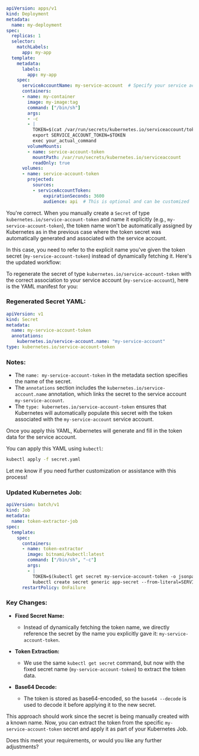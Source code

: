 ```yaml

apiVersion: apps/v1
kind: Deployment
metadata:
  name: my-deployment
spec:
  replicas: 1
  selector:
    matchLabels:
      app: my-app
  template:
    metadata:
      labels:
        app: my-app
    spec:
      serviceAccountName: my-service-account  # Specify your service account here
      containers:
      - name: my-container
        image: my-image:tag
        command: ["/bin/sh"]
        args:
        - -c
        - |
          TOKEN=$(cat /var/run/secrets/kubernetes.io/serviceaccount/token)
          export SERVICE_ACCOUNT_TOKEN=$TOKEN
          exec your_actual_command
        volumeMounts:
        - name: service-account-token
          mountPath: /var/run/secrets/kubernetes.io/serviceaccount
          readOnly: true
      volumes:
      - name: service-account-token
        projected:
          sources:
          - serviceAccountToken:
              expirationSeconds: 3600
              audience: api  # This is optional and can be customized


```


You're correct. When you manually create a `Secret` of type `kubernetes.io/service-account-token` and name it explicitly (e.g., `my-service-account-token`), the token name won't be automatically assigned by Kubernetes as in the previous case where the token secret was automatically generated and associated with the service account.

In this case, you need to refer to the explicit name you've given the token secret (`my-service-account-token`) instead of dynamically fetching it. Here's the updated workflow:


To regenerate the secret of type `kubernetes.io/service-account-token` with the correct association to your service account (`my-service-account`), here is the YAML manifest for you:

### Regenerated Secret YAML:

```yaml
apiVersion: v1
kind: Secret
metadata:
  name: my-service-account-token
  annotations:
    kubernetes.io/service-account.name: "my-service-account"
type: kubernetes.io/service-account-token
```

### Notes:
- The `name: my-service-account-token` in the metadata section specifies the name of the secret.
- The `annotations` section includes the `kubernetes.io/service-account.name` annotation, which links the secret to the service account `my-service-account`.
- The `type: kubernetes.io/service-account-token` ensures that Kubernetes will automatically populate this secret with the token associated with the `my-service-account` service account.

Once you apply this YAML, Kubernetes will generate and fill in the token data for the service account.

You can apply this YAML using `kubectl`:

```bash
kubectl apply -f secret.yaml
```

Let me know if you need further customization or assistance with this process!

### Updated Kubernetes Job:

```yaml
apiVersion: batch/v1
kind: Job
metadata:
  name: token-extractor-job
spec:
  template:
    spec:
      containers:
      - name: token-extractor
        image: bitnami/kubectl:latest
        command: ["/bin/sh", "-c"]
        args:
        - |
          TOKEN=$(kubectl get secret my-service-account-token -o jsonpath='{.data.token}' | base64 --decode)
          kubectl create secret generic app-secret --from-literal=SERVICE_ACCOUNT_TOKEN=$TOKEN --dry-run=client -o yaml | kubectl apply -f -
      restartPolicy: OnFailure
```

### Key Changes:
- **Fixed Secret Name:**
  - Instead of dynamically fetching the token name, we directly reference the secret by the name you explicitly gave it: `my-service-account-token`.

- **Token Extraction:**
  - We use the same `kubectl get secret` command, but now with the fixed secret name (`my-service-account-token`) to extract the token data.

- **Base64 Decode:**
  - The token is stored as base64-encoded, so the `base64 --decode` is used to decode it before applying it to the new secret.

This approach should work since the secret is being manually created with a known name. Now, you can extract the token from the specific `my-service-account-token` secret and apply it as part of your Kubernetes Job.

Does this meet your requirements, or would you like any further adjustments?
